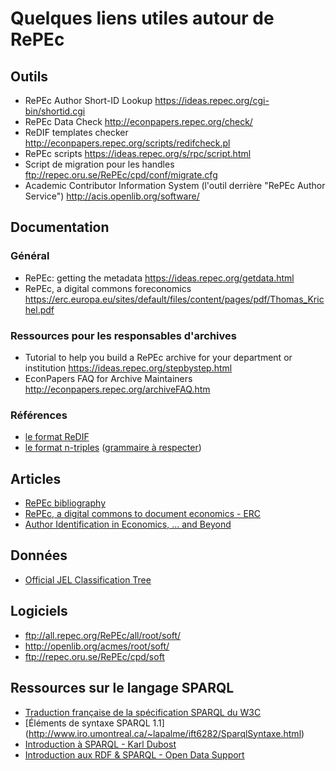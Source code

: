 # Quelques liens utiles autour de RePEc

## Outils 

- RePEc Author Short-ID Lookup https://ideas.repec.org/cgi-bin/shortid.cgi
- RePEc Data Check http://econpapers.repec.org/check/
- ReDIF templates checker http://econpapers.repec.org/scripts/redifcheck.pl 
- RePEc scripts https://ideas.repec.org/s/rpc/script.html
- Script de migration pour les handles ftp://repec.oru.se/RePEc/cpd/conf/migrate.cfg
- Academic Contributor Information System (l'outil derrière "RePEc Author Service") http://acis.openlib.org/software/


## Documentation

### Général

- RePEc: getting the metadata https://ideas.repec.org/getdata.html
- RePEc, a digital commons foreconomics https://erc.europa.eu/sites/default/files/content/pages/pdf/Thomas_Krichel.pdf

### Ressources pour les responsables d'archives

- Tutorial to help you build a RePEc archive for your department or institution https://ideas.repec.org/stepbystep.html
- EconPapers FAQ for Archive Maintainers http://econpapers.repec.org/archiveFAQ.htm

### Références

- [le format ReDIF](http://openlib.org/acmes/root/docu/redif_1.html)
- [le format n-triples](https://www.w3.org/TR/n-triples) ([grammaire à respecter](https://www.w3.org/TR/n-triples/#n-triples-grammar))


## Articles

- [RePEc bibliography](http://www.jonas.ax/repec/RePEc-bibliography.html)
- [RePEc, a digital commons to document economics - ERC](https://erc.europa.eu/sites/default/files/content/pages/pdf/Thomas_Krichel.pdf)
- [Author Identification in Economics, ... and Beyond](https://research.stlouisfed.org/wp/2012/2012-018.pdf)


## Données

- [Official JEL Classification Tree](https://www.aeaweb.org/econlit/classificationTree.xml)


## Logiciels

- ftp://all.repec.org/RePEc/all/root/soft/
- http://openlib.org/acmes/root/soft/
- ftp://repec.oru.se/RePEc/cpd/soft


## Ressources sur le langage SPARQL

- [Traduction française de la spécification SPARQL du W3C](http://www.yoyodesign.org/doc/w3c/rdf-sparql-query/)
- [Éléments de syntaxe SPARQL 1.1] (http://www.iro.umontreal.ca/~lapalme/ift6282/SparqlSyntaxe.html)
- [Introduction à SPARQL - Karl Dubost](http://www.la-grange.net/2009/02/24/etincelles-semantique)
- [Introduction aux RDF & SPARQL - Open Data Support](http://fr.slideshare.net/OpenDataSupport/introduction-to-rdf-sparql-v013-fr/)
